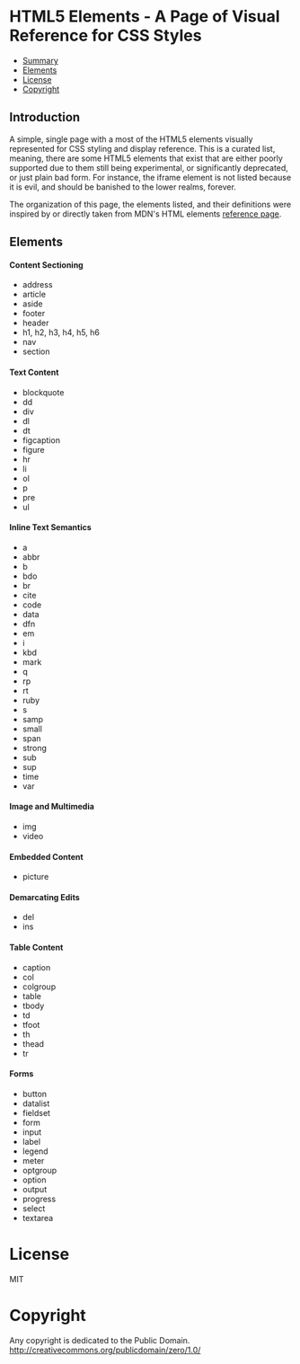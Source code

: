 # HTML5 Elements - A Page of Visual Reference for CSS Styles

- [Summary](#summary)
- [Elements](#elements)
- [License](#license)
- [Copyright](#copyright)


## Introduction
A simple, single page with a most of the HTML5 elements visually represented for CSS styling and display reference. This is a curated list, meaning, there are some HTML5 elements that exist that are either poorly supported due to them still being experimental, or significantly deprecated, or just plain bad form. For instance, the iframe element is not listed because it is evil, and should be banished to the lower realms, forever.

The organization of this page, the elements listed, and their definitions were inspired by or directly taken from MDN's HTML elements <a href="https://developer.mozilla.org/en-US/docs/Web/HTML/Element">reference page</a>.

## Elements
#### Content Sectioning
- address
- article
- aside
- footer
- header
- h1, h2, h3, h4, h5, h6
- nav
- section

#### Text Content
- blockquote
- dd
- div
- dl
- dt
- figcaption
- figure
- hr
- li
- ol
- p
- pre
- ul

#### Inline Text Semantics
- a
- abbr
- b
- bdo
- br
- cite
- code
- data
- dfn
- em
- i
- kbd
- mark
- q
- rp
- rt
- ruby
- s
- samp
- small
- span
- strong
- sub
- sup
- time
- var

#### Image and Multimedia
- img
- video

#### Embedded Content
- picture

#### Demarcating Edits
- del
- ins

#### Table Content
- caption
- col
- colgroup
- table
- tbody
- td
- tfoot
- th
- thead
- tr

#### Forms
- button
- datalist
- fieldset
- form
- input
- label
- legend
- meter
- optgroup
- option
- output
- progress
- select
- textarea




# License

MIT


# Copyright
Any copyright is dedicated to the Public Domain. http://creativecommons.org/publicdomain/zero/1.0/
